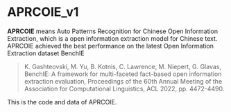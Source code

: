 # APRCOIE_v1
**APRCOIE** means Auto Patterns Recognition for Chinese Open Information Extraction, which is a open information extraction model for Chinese text.
APRCOIE achieved the best performance on the latest Open Information Extraction dataset BenchIE 
> K. Gashteovski, M. Yu, B. Kotnis, C. Lawrence, M. Niepert, G. Glavas, BenchIE: A framework for multi-faceted fact-based open information extraction evaluation, Proceedings of the 60th Annual Meeting of the Association for Computational Linguistics, ACL 2022, pp. 4472-4490.

This is the code and data of APRCOIE.

